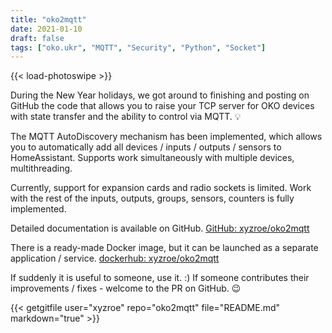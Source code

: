 ```yaml
---
title: "oko2mqtt"
date: 2021-01-10
draft: false
tags: ["oko.ukr", "MQTT", "Security", "Python", "Socket"]
---
```

{{< load-photoswipe >}}

During the New Year holidays, we got around to finishing and posting on GitHub the code that allows you to raise your TCP server for OKO devices with state transfer and the ability to control via MQTT. 💡

The MQTT AutoDiscovery mechanism has been implemented, which allows you to automatically add all devices / inputs / outputs / sensors to HomeAssistant. Supports work simultaneously with multiple devices, multithreading.

Currently, support for expansion cards and radio sockets is limited.
Work with the rest of the inputs, outputs, groups, sensors, counters is fully implemented.

Detailed documentation is available on GitHub.
[GitHub: xyzroe/oko2mqtt](https://github.com/xyzroe/oko2mqtt/blob/main/doc/BEGIN.md)

There is a ready-made Docker image, but it can be launched as a separate application / service.
[dockerhub: xyzroe/oko2mqtt](https://hub.docker.com/r/xyzroe/oko2mqtt)


If suddenly it is useful to someone, use it. :)
If someone contributes their improvements / fixes - welcome to the PR on GitHub. 😉

{{< getgitfile user="xyzroe" repo="oko2mqtt" file="README.md" markdown="true" >}}
